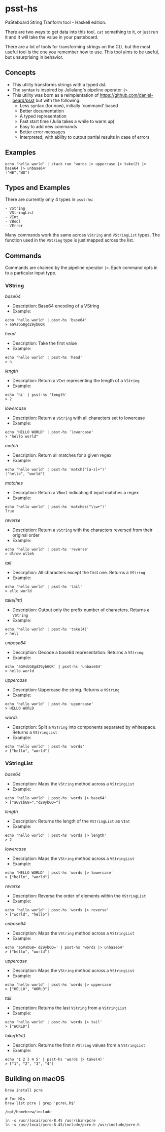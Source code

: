 # psst-hs

PaSteboard String Tranform tool - Haskell edition.

There are two ways to get data into this tool, `cat` something to it, or just run it and it will take the value in your pasteboard.

There are a lot of tools for transforming strings on the CLI, but the most useful tool is the one you remember how to use.
This tool aims to be useful, but unsurprising in behavior.

## Concepts

- This utility transforms strings with a typed dsl. 
- The syntax is inspired by Julialang's pipeline operator `|>`
- This utility was born as a reimplentation of https://github.com/daniel-beard/psst but with the following:
    - Less syntax (for now), initially 'command' based
    - Better documentation
    - A typed representation
    - Fast start time (Julia takes a while to warm up)
    - Easy to add new commands
    - Better error messages
    - Interpreted, with ability to output partial results in case of errors

## Examples

```shell
echo 'hello world' | stack run 'words |> uppercase |> take(2) |> base64 |> unbase64'
["HE","WO"]
```


## Types and Examples

There are currently only 4 types in `psst-hs`:

```
- VString
- VStringList
- VInt
- VBool
- VError
```

Many commands work the same across `VString` and `VStringList` types. The function used in the `VString` type is just mapped across the list.

## Commands

Commands are chained by the pipeline operator `|>`. Each command opts in to a particular input type.

### VString

*base64*
- Description: Base64 encoding of a VString
- Example: 

```
echo 'hello world' | psst-hs 'base64'
> aGVsbG8gd29ybGQK
```

*head*
- Description: Take the first value
- Example: 

```
echo 'hello world' | psst-hs 'head' 
> h
```

*length*
- Description: Return a `VInt` representing the length of a `VString`
- Example:

```
echo 'hi' | psst-hs 'length'
> 2
```

*lowercase* 
- Description: Return a `VString` with all characters set to lowercase
- Example: 

```
echo 'HELLO WORLD' | psst-hs 'lowercase'
> "hello world"
```

*match*
- Description: Return all matches for a given regex
- Example:

```
echo 'hello world' | psst-hs 'match("[a-z]+")'
["hello", "world"]
```

*matches*
- Description: Return a `VBool` indicating if input matches a regex
- Example:

```
echo "hello world" | psst-hs 'matches("\\w+")'
True
```

*reverse*
- Description: Return a `VString` with the characters reversed from their original order
- Example: 

```
echo 'hello world' | psst-hs 'reverse'
> dlrow olleh
```

*tail*
- Description: All characters except the first one. Returns a `VString`
- Example: 

```
echo 'hello world' | psst-hs 'tail'
> ello world
```

*take(Int)*
- Description: Output only the prefix number of characters. Returns a `VString`
- Example:

```
echo 'hello world' | psst-hs 'take(4)'
> hell
```

*unbase64*
- Description: Decode a base64 representation. Returns a `VString`.
- Example:

```
echo 'aGVsbG8gd29ybGQK' | psst-hs 'unbase64'
> hello world
```

*uppercase*
- Description: Uppercase the string. Returns a `VString`
- Example: 

```
echo 'hello world' | psst-hs 'uppercase'
> HELLO WORLD
```

*words*
- Description: Split a `VString` into components separated by whitespace. Returns a `VStringList`
- Example:

```
echo 'hello world' | psst-hs 'words'
> ["hello", "world"]
```

### VStringList

*base64*
- Description: Maps the `VString` method across a `VStringList`
- Example:

```
echo 'hello world' | psst-hs 'words |> base64'
> ["aGVsbG8=","d29ybGQ="]
```

*length*
- Description: Returns the length of the `VStringList` as `VInt`
- Example:

```
echo 'hello world' | psst-hs 'words |> length'
> 2
```

*lowercase*
- Description: Maps the `VString` method across a `VStringList`
- Example:

```
echo 'HELLO WORLD' | psst-hs 'words |> lowercase'
> ["hello", "world"]
```

*reverse*
- Description: Reverse the order of elements within the `VStringList`
- Example:

```
echo 'hello world' | psst-hs 'words |> reverse'
> ["world", "hello"]
```

*unbase64*
- Description: Maps the `VString` method across a `VStringList`
- Example:

```
echo 'aGVsbG8= d29ybGQ=' | psst-hs 'words |> unbase64'
> ["hello", "world"]
```

*uppercase*
- Description: Maps the `VString` method across a `VStringList`
- Example:

```
echo 'hello world' | psst-hs 'words |> uppercase'
> ["HELLO", "WORLD"]
```

*tail*
- Description: Returns the last `VString` from a `VStringList`
- Example:

```
echo 'hello world' | psst-hs 'words |> tail'
> ["WORLD"]
```

*take(VInt)*
- Description: Returns the first n `VString` values from a `VStringList`
- Example:

```
echo '1 2 3 4 5' | psst-hs 'words |> take(4)'
> ["1", "2", "3", "4"]
```

## Building on macOS

```shell
brew install pcre

# For M1s
brew list pcre | grep 'pcre\.h$'

/opt/homebrew/include

ln -s /usr/local/pcre-8.45 /usr/sbin/pcre
ln -s /usr/local/pcre-8.45/include/pcre.h /usr/include/pcre.h
```